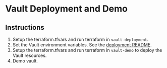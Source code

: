 # Vault Deployment and Demo

## Instructions

1. Setup the terraform.tfvars and run terraform in `vault-deployment`.
2. Set the Vault environment variables. See the [deployment README](vault-deployment/README.md).
3. Setup the terraform.tfvars and run terraform in `vault-demo` to deploy the Vault resources.
4. Demo vault.
